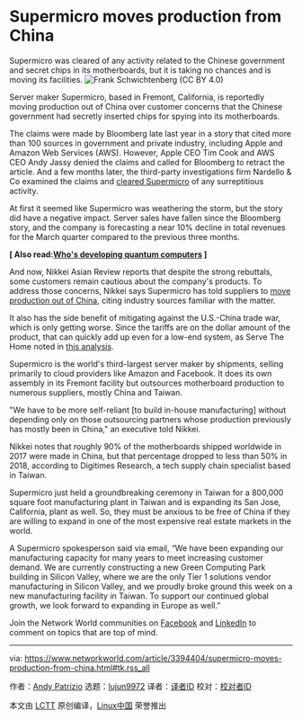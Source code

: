 [#]: collector: (lujun9972)
[#]: translator: ( )
[#]: reviewer: ( )
[#]: publisher: ( )
[#]: url: ( )
[#]: subject: (Supermicro moves production from China)
[#]: via: (https://www.networkworld.com/article/3394404/supermicro-moves-production-from-china.html#tk.rss_all)
[#]: author: (Andy Patrizio https://www.networkworld.com/author/Andy-Patrizio/)

Supermicro moves production from China
======
Supermicro was cleared of any activity related to the Chinese government and secret chips in its motherboards, but it is taking no chances and is moving its facilities.
![Frank Schwichtenberg \(CC BY 4.0\)][1]

Server maker Supermicro, based in Fremont, California, is reportedly moving production out of China over customer concerns that the Chinese government had secretly inserted chips for spying into its motherboards.

The claims were made by Bloomberg late last year in a story that cited more than 100 sources in government and private industry, including Apple and Amazon Web Services (AWS). However, Apple CEO Tim Cook and AWS CEO Andy Jassy denied the claims and called for Bloomberg to retract the article. And a few months later, the third-party investigations firm Nardello & Co examined the claims and [cleared Supermicro][2] of any surreptitious activity.

At first it seemed like Supermicro was weathering the storm, but the story did have a negative impact. Server sales have fallen since the Bloomberg story, and the company is forecasting a near 10% decline in total revenues for the March quarter compared to the previous three months.

**[ Also read:[Who's developing quantum computers][3] ]**

And now, Nikkei Asian Review reports that despite the strong rebuttals, some customers remain cautious about the company's products. To address those concerns, Nikkei says Supermicro has told suppliers to [move production out of China][4], citing industry sources familiar with the matter.

It also has the side benefit of mitigating against the U.S.-China trade war, which is only getting worse. Since the tariffs are on the dollar amount of the product, that can quickly add up even for a low-end system, as Serve The Home noted in [this analysis][5].

Supermicro is the world's third-largest server maker by shipments, selling primarily to cloud providers like Amazon and Facebook. It does its own assembly in its Fremont facility but outsources motherboard production to numerous suppliers, mostly China and Taiwan.

"We have to be more self-reliant [to build in-house manufacturing] without depending only on those outsourcing partners whose production previously has mostly been in China," an executive told Nikkei.

Nikkei notes that roughly 90% of the motherboards shipped worldwide in 2017 were made in China, but that percentage dropped to less than 50% in 2018, according to Digitimes Research, a tech supply chain specialist based in Taiwan.

Supermicro just held a groundbreaking ceremony in Taiwan for a 800,000 square foot manufacturing plant in Taiwan and is expanding its San Jose, California, plant as well. So, they must be anxious to be free of China if they are willing to expand in one of the most expensive real estate markets in the world.

A Supermicro spokesperson said via email, “We have been expanding our manufacturing capacity for many years to meet increasing customer demand. We are currently constructing a new Green Computing Park building in Silicon Valley, where we are the only Tier 1 solutions vendor manufacturing in Silicon Valley, and we proudly broke ground this week on a new manufacturing facility in Taiwan. To support our continued global growth, we look forward to expanding in Europe as well.”

Join the Network World communities on [Facebook][6] and [LinkedIn][7] to comment on topics that are top of mind.

--------------------------------------------------------------------------------

via: https://www.networkworld.com/article/3394404/supermicro-moves-production-from-china.html#tk.rss_all

作者：[Andy Patrizio][a]
选题：[lujun9972][b]
译者：[译者ID](https://github.com/译者ID)
校对：[校对者ID](https://github.com/校对者ID)

本文由 [LCTT](https://github.com/LCTT/TranslateProject) 原创编译，[Linux中国](https://linux.cn/) 荣誉推出

[a]: https://www.networkworld.com/author/Andy-Patrizio/
[b]: https://github.com/lujun9972
[1]: https://images.idgesg.net/images/article/2019/05/supermicro_-_x11sae__cebit_2016_01-100796121-large.jpg
[2]: https://www.networkworld.com/article/3326828/investigator-finds-no-evidence-of-spy-chips-on-super-micro-motherboards.html
[3]: https://www.networkworld.com/article/3275385/who-s-developing-quantum-computers.html
[4]: https://asia.nikkei.com/Economy/Trade-war/Server-maker-Super-Micro-to-ditch-made-in-China-parts-on-spy-fears
[5]: https://www.servethehome.com/how-tariffs-hurt-intel-xeon-d-atom-and-amd-epyc-3000/
[6]: https://www.facebook.com/NetworkWorld/
[7]: https://www.linkedin.com/company/network-world
